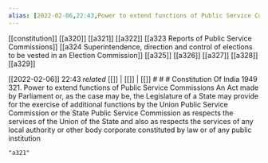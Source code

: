 ```yaml
---
alias: [2022-02-06,22:43,Power to extend functions of Public Service Commissions]
---
```

[[constitution]] [[a320]] [[a321]] [[a322]] [[a323 Reports of Public Service Commissions]] [[a324 Superintendence, direction and control of elections to be vested in an Election Commission]] [[a325]] [[a326]] [[a327]] [[a328]] [[a329]]

[[2022-02-06]] 22:43 _related_ [[]] | [[]] | [[]] # # #
Constitution Of India 1949
321. Power to extend functions of Public Service Commissions An Act made by Parliament or, as the case may be, the Legislature of a State may provide for the exercise of additional functions by the Union Public Service Commission or the State Public Service Commission as respects the services of the Union of the State and also as respects the services of any local authority or other body corporate constituted by law or of any public institution
```query
"a321"
```